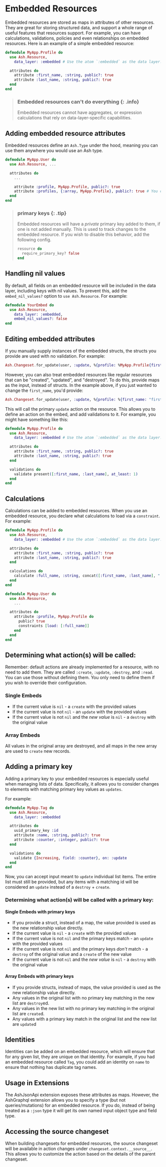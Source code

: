 # Embedded Resources

Embedded resources are stored as maps in attributes of other resources. They are great for storing structured data, and support a whole range of useful features that resources support. For example, you can have calculations, validations, policies and even relationships on embedded resources. Here is an example of a simple embedded resource:

```elixir
defmodule MyApp.Profile do
  use Ash.Resource,
    data_layer: :embedded # Use the atom `:embedded` as the data layer.

  attributes do
    attribute :first_name, :string, public?: true
    attribute :last_name, :string, public?: true
  end
end
```

> ### Embedded resources can't do everything {: .info}
>
> Embedded resources cannot have aggregates, or expression calculations that rely on data-layer-specific capabilities.

## Adding embedded resource attributes

Embedded resources define an `Ash.Type` under the hood, meaning you can use them anywhere you would use an Ash type.

```elixir
defmodule MyApp.User do
  use Ash.Resource, ...

  attributes do
    ...

    attribute :profile, MyApp.Profile, public?: true
    attribute :profiles, {:array, MyApp.Profile}, public?: true # You can also have an array of embeds
  end
end
```

> ### primary keys {: .tip}
>
> Embedded resources will have a _private_ primary key added to them, if one is not added manually. This is used to track changes to the embedded resource. If you wish to disable this behavior, add the following config.
>
> ```elixir
> resource do
>   require_primary_key? false
> end
> ```

## Handling nil values

By default, all fields on an embedded resource will be included in the data layer, including keys with nil values. To prevent this, add the `embed_nil_values?` option to `use Ash.Resource`. For example:

```elixir
defmodule YourEmbed do
  use Ash.Resource,
    data_layer: :embedded,
    embed_nil_values?: false
end
```

## Editing embedded attributes

If you manually supply instances of the embedded structs, the structs you provide are used with no validation. For example:

```elixir
Ash.Changeset.for_update(user, :update, %{profile: %MyApp.Profile{first_name: "first_name", last_name: "last_name"}})
```

However, you can also treat embedded resources like regular resources that can be "created", "updated", and "destroyed".
To do this, provide maps as the input, instead of structs. In the example above, if you just wanted to change the `first_name`, you'd provide:

```elixir
Ash.Changeset.for_update(user, :update, %{profile: %{first_name: "first_name"}})
```

This will call the primary `update` action on the resource. This allows you to define an action on the embed, and add validations to it. For example, you might have something like this:

```elixir
defmodule MyApp.Profile do
  use Ash.Resource,
    data_layer: :embedded # Use the atom `:embedded` as the data layer.

  attributes do
    attribute :first_name, :string, public?: true
    attribute :last_name, :string, public?: true
  end

  validations do
    validate present([:first_name, :last_name], at_least: 1)
  end
end
```

## Calculations

Calculations can be added to embedded resources. When you use an embedded resource, you declare what calculations to load via a `constraint`.
For example:

```elixir
defmodule MyApp.Profile do
  use Ash.Resource,
    data_layer: :embedded # Use the atom `:embedded` as the data layer.

  attributes do
    attribute :first_name, :string, public?: true
    attribute :last_name, :string, public?: true
  end

  calculations do
    calculate :full_name, :string, concat([:first_name, :last_name], " ")
  end
end

defmodule MyApp.User do
  use Ash.Resource,
    ...

  attributes do
    attribute :profile, MyApp.Profile do
      public? true
      constraints [load: [:full_name]]
    end
  end
end
```

## Determining what action(s) will be called:

Remember: default actions are already implemented for a resource, with no need to add them. They are called `:create`, `:update`, `:destroy`, and `:read`. You can use those without defining them. You only need to define them if you wish to override their configuration.

### Single Embeds

- If the current value is `nil` - a `create` with the provided values
- If the current value is not `nil` - an `update` with the provided values
- If the current value is not `nil` and the _new value_ is `nil` - a `destroy` with the original value

### Array Embeds

All values in the original array are destroyed, and all maps in the new array are used to `create` new records.

## Adding a primary key

Adding a primary key to your embedded resources is especially useful when managing lists of data. Specifically, it allows you to consider changes to elements with matching primary key values as `updates`.

For example:

```elixir
defmodule MyApp.Tag do
  use Ash.Resource,
    data_layer: :embedded

  attributes do
    uuid_primary_key :id
    attribute :name, :string, public?: true
    attribute :counter, :integer, public?: true
  end

  validations do
    validate {Increasing, field: :counter}, on: :update
  end
end
```

Now, you can accept input meant to `update` individual list items. The entire list must still be provided, but any items with a matching id will be considered an `update` instead of a `destroy` + `create`.

### Determining what action(s) will be called with a primary key:

#### Single Embeds with primary keys

- If you provide a struct, instead of a map, the value provided is used as the new relationship value directly.
- If the current value is `nil` - a `create` with the provided values
- If the current value is not `nil` and the primary keys match - an `update` with the provided values
- If the current value is not `nil` and the primary keys _don't_ match - a `destroy` of the original value and a `create` of the new value
- If the current value is not `nil` and the _new value_ is `nil` - a `destroy` with the original value

#### Array Embeds with primary keys

- If you provide structs, instead of maps, the value provided is used as the new relationship value directly.
- Any values in the original list with no primary key matching in the new list are `destroy`ed.
- Any values in the new list with no primary key matching in the original list are `create`d.
- Any values with a primary key match in the original list and the new list are `update`d

## Identities

Identities can be added on an embedded resource, which will ensure that for any given list, they are unique on that identity. For example, if you had an embedded resource called `Tag`, you could add an identity on `name` to ensure that nothing has duplicate tag names.

## Usage in Extensions

The AshJsonApi extension exposes these attributes as maps. However, the AshGraphql extension allows you
to specify a type (but not queries/mutations) for an embedded resource. If you do, instead of being treated as a `:json` type it will get its own named input object type and field type.

## Accessing the source changeset

When building changesets for embedded resources, the source changeset will be available in action changes under `changeset.context.__source__`.
This allows you to customize the action based on the details of the parent changeset.
